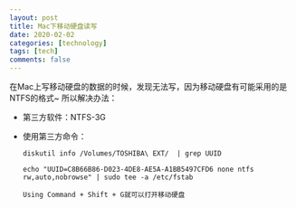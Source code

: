 ```yaml
---
layout: post
title: Mac下移动硬盘读写
date: 2020-02-02
categories: [technology]
tags: [tech]
comments: false
---
```






在Mac上写移动硬盘的数据的时候，发现无法写，因为移动硬盘有可能采用的是NTFS的格式~ 所以解决办法：

- 第三方软件：NTFS-3G

- 使用第三方命令：

  ```
  diskutil info /Volumes/TOSHIBA\ EXT/  | grep UUID
  
  echo "UUID=C8B66B86-D023-4DE8-AE5A-A1BB5497CFD6 none ntfs rw,auto,nobrowse" | sudo tee -a /etc/fstab
  
  Using Command + Shift + G就可以打开移动硬盘
  ```

  